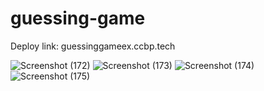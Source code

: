 # guessing-game

Deploy link: guessinggameex.ccbp.tech


![Screenshot (172)](https://github.com/user-attachments/assets/c3b67671-cbce-496d-8ebd-3f309732589e)
![Screenshot (173)](https://github.com/user-attachments/assets/9d79fb8d-ff20-4604-8aa2-670aae28a044)
![Screenshot (174)](https://github.com/user-attachments/assets/10617532-c1ed-44f7-b97f-282ad82ea6f9)
![Screenshot (175)](https://github.com/user-attachments/assets/59c40981-c9e9-4590-ade3-0180083e6974)
